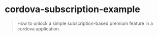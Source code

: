 # cordova-subscription-example

> How to unlock a simple subscription-based premium feature in a cordova application.

